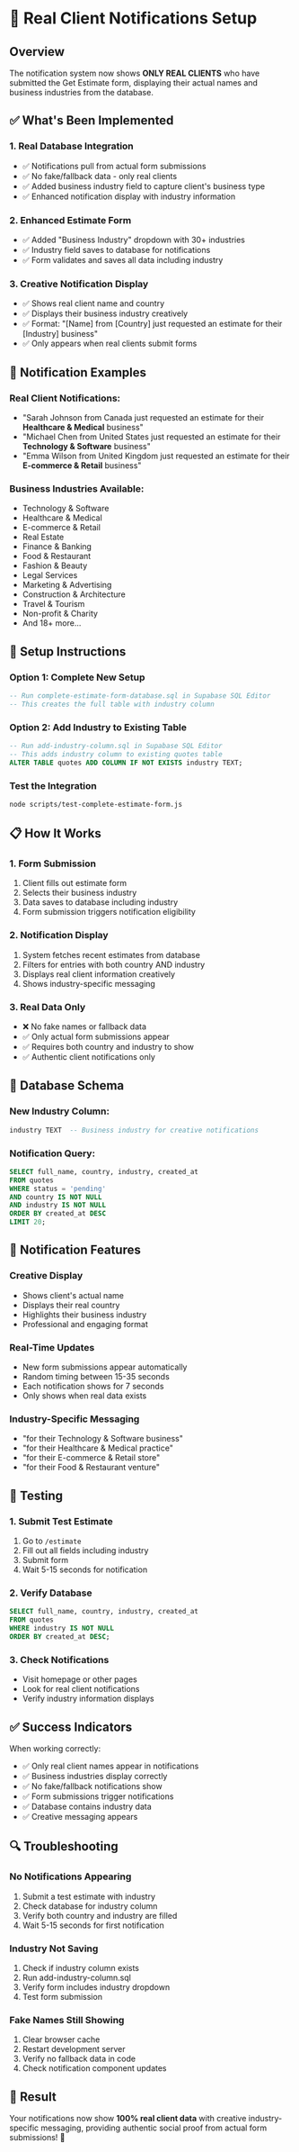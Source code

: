 # 🔔 Real Client Notifications Setup

## Overview

The notification system now shows **ONLY REAL CLIENTS** who have submitted the Get Estimate form, displaying their actual names and business industries from the database.

## ✅ What's Been Implemented

### **1. Real Database Integration**
- ✅ Notifications pull from actual form submissions
- ✅ No fake/fallback data - only real clients
- ✅ Added business industry field to capture client's business type
- ✅ Enhanced notification display with industry information

### **2. Enhanced Estimate Form**
- ✅ Added "Business Industry" dropdown with 30+ industries
- ✅ Industry field saves to database for notifications
- ✅ Form validates and saves all data including industry

### **3. Creative Notification Display**
- ✅ Shows real client name and country
- ✅ Displays their business industry creatively
- ✅ Format: "[Name] from [Country] just requested an estimate for their [Industry] business"
- ✅ Only appears when real clients submit forms

## 🎯 Notification Examples

### Real Client Notifications:
- "Sarah Johnson from Canada just requested an estimate for their **Healthcare & Medical** business"
- "Michael Chen from United States just requested an estimate for their **Technology & Software** business"
- "Emma Wilson from United Kingdom just requested an estimate for their **E-commerce & Retail** business"

### Business Industries Available:
- Technology & Software
- Healthcare & Medical
- E-commerce & Retail
- Real Estate
- Finance & Banking
- Food & Restaurant
- Fashion & Beauty
- Legal Services
- Marketing & Advertising
- Construction & Architecture
- Travel & Tourism
- Non-profit & Charity
- And 18+ more...

## 🚀 Setup Instructions

### Option 1: Complete New Setup
```sql
-- Run complete-estimate-form-database.sql in Supabase SQL Editor
-- This creates the full table with industry column
```

### Option 2: Add Industry to Existing Table
```sql
-- Run add-industry-column.sql in Supabase SQL Editor
-- This adds industry column to existing quotes table
ALTER TABLE quotes ADD COLUMN IF NOT EXISTS industry TEXT;
```

### Test the Integration
```bash
node scripts/test-complete-estimate-form.js
```

## 📋 How It Works

### **1. Form Submission**
1. Client fills out estimate form
2. Selects their business industry
3. Data saves to database including industry
4. Form submission triggers notification eligibility

### **2. Notification Display**
1. System fetches recent estimates from database
2. Filters for entries with both country AND industry
3. Displays real client information creatively
4. Shows industry-specific messaging

### **3. Real Data Only**
- ❌ No fake names or fallback data
- ✅ Only actual form submissions appear
- ✅ Requires both country and industry to show
- ✅ Authentic client notifications only

## 🔧 Database Schema

### New Industry Column:
```sql
industry TEXT  -- Business industry for creative notifications
```

### Notification Query:
```sql
SELECT full_name, country, industry, created_at
FROM quotes 
WHERE status = 'pending'
AND country IS NOT NULL
AND industry IS NOT NULL
ORDER BY created_at DESC
LIMIT 20;
```

## 🎨 Notification Features

### **Creative Display**
- Shows client's actual name
- Displays their real country
- Highlights their business industry
- Professional and engaging format

### **Real-Time Updates**
- New form submissions appear automatically
- Random timing between 15-35 seconds
- Each notification shows for 7 seconds
- Only shows when real data exists

### **Industry-Specific Messaging**
- "for their Technology & Software business"
- "for their Healthcare & Medical practice"
- "for their E-commerce & Retail store"
- "for their Food & Restaurant venture"

## 🧪 Testing

### **1. Submit Test Estimate**
1. Go to `/estimate`
2. Fill out all fields including industry
3. Submit form
4. Wait 5-15 seconds for notification

### **2. Verify Database**
```sql
SELECT full_name, country, industry, created_at 
FROM quotes 
WHERE industry IS NOT NULL 
ORDER BY created_at DESC;
```

### **3. Check Notifications**
- Visit homepage or other pages
- Look for real client notifications
- Verify industry information displays

## ✅ Success Indicators

When working correctly:
- ✅ Only real client names appear in notifications
- ✅ Business industries display correctly
- ✅ No fake/fallback notifications show
- ✅ Form submissions trigger notifications
- ✅ Database contains industry data
- ✅ Creative messaging appears

## 🔍 Troubleshooting

### No Notifications Appearing
1. Submit a test estimate with industry
2. Check database for industry column
3. Verify both country and industry are filled
4. Wait 5-15 seconds for first notification

### Industry Not Saving
1. Check if industry column exists
2. Run add-industry-column.sql
3. Verify form includes industry dropdown
4. Test form submission

### Fake Names Still Showing
1. Clear browser cache
2. Restart development server
3. Verify no fallback data in code
4. Check notification component updates

## 🎉 Result

Your notifications now show **100% real client data** with creative industry-specific messaging, providing authentic social proof from actual form submissions! 🚀
